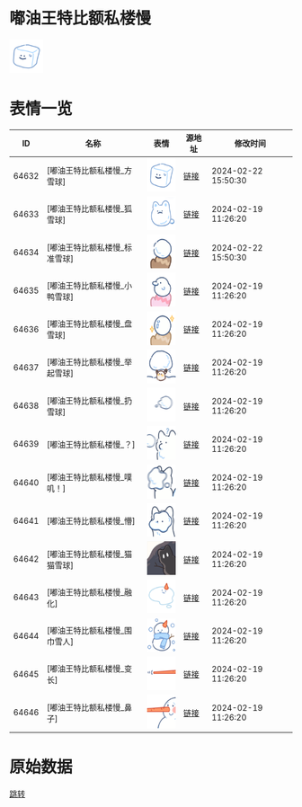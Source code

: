 # 嘟油王特比额私楼慢

<img src="./cover.png" height="60" alt="cover" />

# 表情一览

|ID|名称|表情|源地址|修改时间|
|----|----|----|----|----|
|64632|[嘟油王特比额私楼慢_方雪球]|<img src="./pic/064632_%5B嘟油王特比额私楼慢_方雪球%5D.png" height="60" alt="方雪球"/>|[链接](https://i0.hdslb.com/bfs/garb/b71707bb202274369087817374549cbca164f650.png)|2024-02-22 15:50:30|
|64633|[嘟油王特比额私楼慢_狐雪球]|<img src="./pic/064633_%5B嘟油王特比额私楼慢_狐雪球%5D.png" height="60" alt="狐雪球"/>|[链接](https://i0.hdslb.com/bfs/garb/cb278e45b42ec5a206ba8ccacc2ca2b902643c20.png)|2024-02-19 11:26:20|
|64634|[嘟油王特比额私楼慢_标准雪球]|<img src="./pic/064634_%5B嘟油王特比额私楼慢_标准雪球%5D.png" height="60" alt="标准雪球"/>|[链接](https://i0.hdslb.com/bfs/garb/9b76762fb4b3050f6cdb14cc8375f2b830a19e98.png)|2024-02-22 15:50:30|
|64635|[嘟油王特比额私楼慢_小鸭雪球]|<img src="./pic/064635_%5B嘟油王特比额私楼慢_小鸭雪球%5D.png" height="60" alt="小鸭雪球"/>|[链接](https://i0.hdslb.com/bfs/garb/7e2e16a5edad1281a25b28f9cb189d6f4bd1b1d4.png)|2024-02-19 11:26:20|
|64636|[嘟油王特比额私楼慢_盘雪球]|<img src="./pic/064636_%5B嘟油王特比额私楼慢_盘雪球%5D.png" height="60" alt="盘雪球"/>|[链接](https://i0.hdslb.com/bfs/garb/7fef92231d770239b6a21bca7920ebb139585e7c.png)|2024-02-19 11:26:20|
|64637|[嘟油王特比额私楼慢_举起雪球]|<img src="./pic/064637_%5B嘟油王特比额私楼慢_举起雪球%5D.png" height="60" alt="举起雪球"/>|[链接](https://i0.hdslb.com/bfs/garb/320645ee7c22e9b744b7ef6e0b87c2d68c475b55.png)|2024-02-19 11:26:20|
|64638|[嘟油王特比额私楼慢_扔雪球]|<img src="./pic/064638_%5B嘟油王特比额私楼慢_扔雪球%5D.png" height="60" alt="扔雪球"/>|[链接](https://i0.hdslb.com/bfs/garb/ffa511a1e3646fd3d86a047a02997b857e55d0a3.png)|2024-02-19 11:26:20|
|64639|[嘟油王特比额私楼慢_？]|<img src="./pic/064639_%5B嘟油王特比额私楼慢_？%5D.png" height="60" alt="？"/>|[链接](https://i0.hdslb.com/bfs/garb/2083e61af11859719f16700734eb68fdb738c5a2.png)|2024-02-19 11:26:20|
|64640|[嘟油王特比额私楼慢_噗叽！]|<img src="./pic/064640_%5B嘟油王特比额私楼慢_噗叽！%5D.png" height="60" alt="噗叽！"/>|[链接](https://i0.hdslb.com/bfs/garb/0b0c6aa1975ccc1c97c81346aea0cbab9e44d319.png)|2024-02-19 11:26:20|
|64641|[嘟油王特比额私楼慢_懵]|<img src="./pic/064641_%5B嘟油王特比额私楼慢_懵%5D.png" height="60" alt="懵"/>|[链接](https://i0.hdslb.com/bfs/garb/26b254df0afdaaafcf117b3ea69cca35bc760bc4.png)|2024-02-19 11:26:20|
|64642|[嘟油王特比额私楼慢_猫猫雪球]|<img src="./pic/064642_%5B嘟油王特比额私楼慢_猫猫雪球%5D.png" height="60" alt="猫猫雪球"/>|[链接](https://i0.hdslb.com/bfs/garb/3acdb730fd3168376a96f51c00af9c8581ddba09.png)|2024-02-19 11:26:20|
|64643|[嘟油王特比额私楼慢_融化]|<img src="./pic/064643_%5B嘟油王特比额私楼慢_融化%5D.png" height="60" alt="融化"/>|[链接](https://i0.hdslb.com/bfs/garb/a2eea269d8f9892d8f972334ae0768e15122bb13.png)|2024-02-19 11:26:20|
|64644|[嘟油王特比额私楼慢_围巾雪人]|<img src="./pic/064644_%5B嘟油王特比额私楼慢_围巾雪人%5D.png" height="60" alt="围巾雪人"/>|[链接](https://i0.hdslb.com/bfs/garb/a6001b44031a501bde0e83fc6742f130dcba3b5f.png)|2024-02-19 11:26:20|
|64645|[嘟油王特比额私楼慢_变长]|<img src="./pic/064645_%5B嘟油王特比额私楼慢_变长%5D.png" height="60" alt="变长"/>|[链接](https://i0.hdslb.com/bfs/garb/11d55495c81ec8ac80ccf4736e5e9f0626b219e8.png)|2024-02-19 11:26:20|
|64646|[嘟油王特比额私楼慢_鼻子]|<img src="./pic/064646_%5B嘟油王特比额私楼慢_鼻子%5D.png" height="60" alt="鼻子"/>|[链接](https://i0.hdslb.com/bfs/garb/679d0ca9b66bc6a4098ef2e5fd362f5244034f6e.png)|2024-02-19 11:26:20|

# 原始数据

[跳转](./raw.json)

